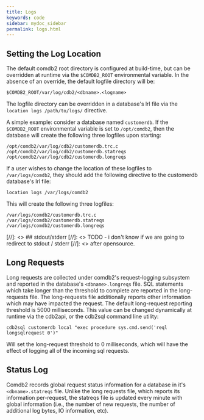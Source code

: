 ```yaml
---
title: Logs
keywords: code
sidebar: mydoc_sidebar
permalink: logs.html
---
```


## Setting the Log Location

The default comdb2 root directory is configured at build-time, but can be 
overridden at runtime via the `$COMDB2_ROOT` environmental variable. In the
absence of an override, the default logfile directory will be:

```
$COMDB2_ROOT/var/log/cdb2/<dbname>.<logname>
```

The logfile directory can be overridden in a database's lrl file via the 
`location logs /path/to/logs/` directive.

A simple example: consider a database named `customerdb`. If the `$COMDB2_ROOT`
environmental variable is set to `/opt/comdb2`, then the database will create
the following three logfiles upon starting:

```
/opt/comdb2/var/log/cdb2/customerdb.trc.c
/opt/comdb2/var/log/cdb2/customerdb.statreqs
/opt/comdb2/var/log/cdb2/customerdb.longreqs
```

If a user wishes to change the location of these logfiles to `/var/logs/comdb2`,
they should add the following directive to the customerdb database's lrl file:

```
location logs /var/logs/comdb2
```

This will create the following three logfiles:

```
/var/logs/comdb2/customerdb.trc.c
/var/logs/comdb2/customerdb.statreqs
/var/logs/comdb2/customerdb.longreqs
```

[//]: <> ## stdout/stderr
[//]: <> TODO - i don't know if we are going to redirect to stdout / stderr 
[//]: <> after opensource.

## Long Requests

Long requests are collected under comdb2's request-logging subsystem and 
reported in the database's `<dbname>.longreqs` file.  SQL statements which 
take longer than the threshold to complete are reported in the long-requests 
file. The long-requests file additionally reports other information which may 
have impacted the request. The default long-request reporting threshold is 5000
milliseconds. This value can be changed dynamically at runtime via the cdb2api,
or the cdb2sql command line utility:

```
cdb2sql customerdb local "exec procedure sys.cmd.send('reql longsqlrequest 0')"
```

Will set the long-request threshold to 0 milliseconds, which will have the 
effect of logging all of the incoming sql requests.

## Status Log

Comdb2 records global request status information for a database in it's 
`<dbname>.statreqs` file.  Unlike the long requests file, which reports its 
information per-request, the statreqs file is updated every minute with 
global information (i.e., the number of new requests, the number of
additional log bytes, IO information, etc).


